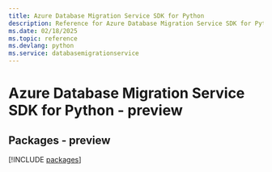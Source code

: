 ```yaml
---
title: Azure Database Migration Service SDK for Python
description: Reference for Azure Database Migration Service SDK for Python
ms.date: 02/18/2025
ms.topic: reference
ms.devlang: python
ms.service: databasemigrationservice
---
```

# Azure Database Migration Service SDK for Python - preview
## Packages - preview
[!INCLUDE [packages](database-migration-service-index.md)]